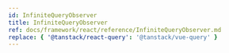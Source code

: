 ```yaml
---
id: InfiniteQueryObserver
title: InfiniteQueryObserver
ref: docs/framework/react/reference/InfiniteQueryObserver.md
replace: { '@tanstack/react-query': '@tanstack/vue-query' }
---
```

